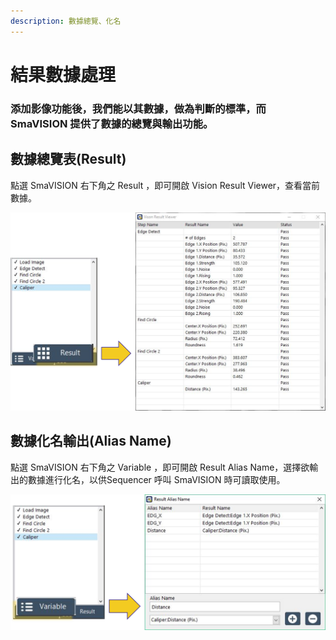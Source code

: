```yaml
---
description: 數據總覽、化名
---
```


# 結果數據處理

### 添加影像功能後，我們能以其數據，做為判斷的標準，而 SmaVISION 提供了數據的總覽與輸出功能。

## 數據總覽表\(Result\)

點選 SmaVISION 右下角之 Result ，即可開啟 Vision Result Viewer，查看當前數據。

![](../../.gitbook/assets/tu-pian-46.png)

## 數據化名輸出\(Alias Name\)

點選 SmaVISION 右下角之 Variable ，即可開啟 Result Alias Name，選擇欲輸出的數據進行化名，以供Sequencer 呼叫 SmaVISION 時可讀取使用。

![](../../.gitbook/assets/tu-pian-47.png)

